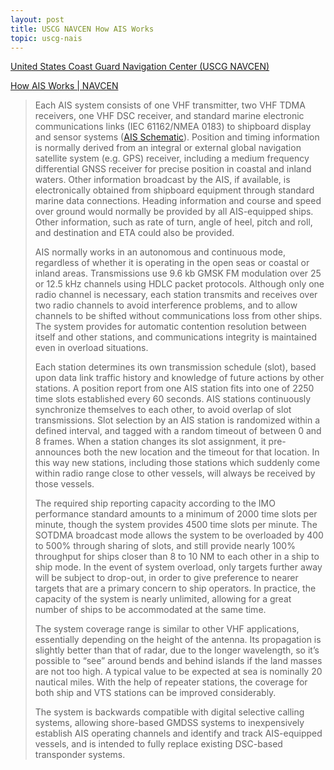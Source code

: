 ```yaml
---
layout: post
title: USCG NAVCEN How AIS Works
topic: uscg-nais
---
```


[United States Coast Guard Navigation Center (USCG NAVCEN)](https://navcen.uscg.gov/)

[How AIS Works \| NAVCEN](https://navcen.uscg.gov/how-ais-works)

> Each AIS system consists of one VHF transmitter, two VHF TDMA receivers, one VHF DSC receiver, and standard marine electronic communications links (IEC 61162/NMEA 0183) to shipboard display and sensor systems ([AIS Schematic](https://navcen.uscg.gov/sites/default/files/pdf/AIS/IALA_AIS_ClassA_Schematic.pdf)). Position and timing information is normally derived from an integral or external global navigation satellite system (e.g. GPS) receiver, including a medium frequency differential GNSS receiver for precise position in coastal and inland waters. Other information broadcast by the AIS, if available, is electronically obtained from shipboard equipment through standard marine data connections. Heading information and course and speed over ground would normally be provided by all AIS-equipped ships. Other information, such as rate of turn, angle of heel, pitch and roll, and destination and ETA could also be provided.
>
> AIS normally works in an autonomous and continuous mode, regardless of whether it is operating in the open seas or coastal or inland areas. Transmissions use 9.6 kb GMSK FM modulation over 25 or 12.5 kHz channels using HDLC packet protocols. Although only one radio channel is necessary, each station transmits and receives over two radio channels to avoid interference problems, and to allow channels to be shifted without communications loss from other ships. The system provides for automatic contention resolution between itself and other stations, and communications integrity is maintained even in overload situations.
>
> Each station determines its own transmission schedule (slot), based upon data link traffic history and knowledge of future actions by other stations. A position report from one AIS station fits into one of 2250 time slots established every 60 seconds. AIS stations continuously synchronize themselves to each other, to avoid overlap of slot transmissions. Slot selection by an AIS station is randomized within a defined interval, and tagged with a random timeout of between 0 and 8 frames. When a station changes its slot assignment, it pre-announces both the new location and the timeout for that location. In this way new stations, including those stations which suddenly come within radio range close to other vessels, will always be received by those vessels.
>
> The required ship reporting capacity according to the IMO performance standard amounts to a minimum of 2000 time slots per minute, though the system provides 4500 time slots per minute. The SOTDMA broadcast mode allows the system to be overloaded by 400 to 500% through sharing of slots, and still provide nearly 100% throughput for ships closer than 8 to 10 NM to each other in a ship to ship mode. In the event of system overload, only targets further away will be subject to drop-out, in order to give preference to nearer targets that are a primary concern to ship operators. In practice, the capacity of the system is nearly unlimited, allowing for a great number of ships to be accommodated at the same time.
>
> The system coverage range is similar to other VHF applications, essentially depending on the height of the antenna. Its propagation is slightly better than that of radar, due to the longer wavelength, so it’s possible to “see” around bends and behind islands if the land masses are not too high. A typical value to be expected at sea is nominally 20 nautical miles. With the help of repeater stations, the coverage for both ship and VTS stations can be improved considerably.
>
> The system is backwards compatible with digital selective calling systems, allowing shore-based GMDSS systems to inexpensively establish AIS operating channels and identify and track AIS-equipped vessels, and is intended to fully replace existing DSC-based transponder systems.